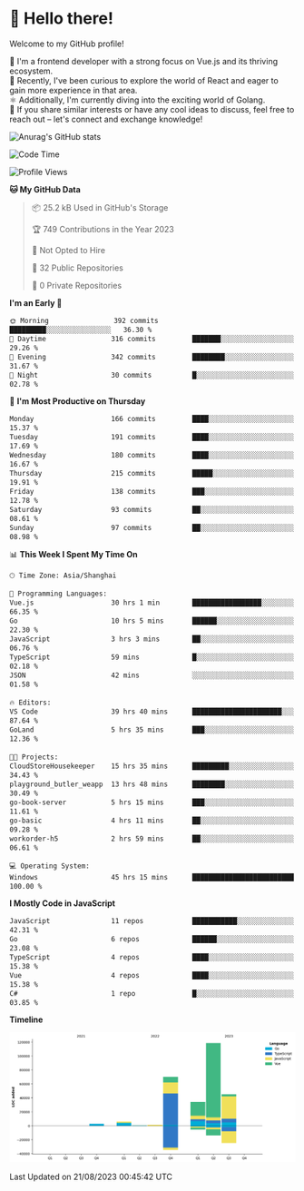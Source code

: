 # 👋 Hello there!

Welcome to my GitHub profile!

🤑 I'm a frontend developer with a strong focus on Vue.js and its thriving ecosystem.    
🌱 Recently, I've been curious to explore the world of React and eager to gain more experience in that area.   
⚛️ Additionally, I'm currently diving into the exciting world of Golang.   
🚀 If you share similar interests or have any cool ideas to discuss, feel free to reach out – let's connect and exchange knowledge!    

![Anurag's GitHub stats](https://github-readme-stats.vercel.app/api?username=huangyul&show_icons=true&&title_color=fff&icon_color=79ff97&text_color=9f9f9f&bg_color=151515&count_private=true)

<!--START_SECTION:waka-->
![Code Time](http://img.shields.io/badge/Code%20Time-371%20hrs%2010%20mins-blue)

![Profile Views](http://img.shields.io/badge/Profile%20Views-4-blue)

**🐱 My GitHub Data** 

> 📦 25.2 kB Used in GitHub's Storage 
 > 
> 🏆 749 Contributions in the Year 2023
 > 
> 🚫 Not Opted to Hire
 > 
> 📜 32 Public Repositories 
 > 
> 🔑 0 Private Repositories 
 > 
**I'm an Early 🐤** 

```text
🌞 Morning                392 commits         █████████░░░░░░░░░░░░░░░░   36.30 % 
🌆 Daytime                316 commits         ███████░░░░░░░░░░░░░░░░░░   29.26 % 
🌃 Evening                342 commits         ████████░░░░░░░░░░░░░░░░░   31.67 % 
🌙 Night                  30 commits          █░░░░░░░░░░░░░░░░░░░░░░░░   02.78 % 
```
📅 **I'm Most Productive on Thursday** 

```text
Monday                   166 commits         ████░░░░░░░░░░░░░░░░░░░░░   15.37 % 
Tuesday                  191 commits         ████░░░░░░░░░░░░░░░░░░░░░   17.69 % 
Wednesday                180 commits         ████░░░░░░░░░░░░░░░░░░░░░   16.67 % 
Thursday                 215 commits         █████░░░░░░░░░░░░░░░░░░░░   19.91 % 
Friday                   138 commits         ███░░░░░░░░░░░░░░░░░░░░░░   12.78 % 
Saturday                 93 commits          ██░░░░░░░░░░░░░░░░░░░░░░░   08.61 % 
Sunday                   97 commits          ██░░░░░░░░░░░░░░░░░░░░░░░   08.98 % 
```


📊 **This Week I Spent My Time On** 

```text
🕑︎ Time Zone: Asia/Shanghai

💬 Programming Languages: 
Vue.js                   30 hrs 1 min        █████████████████░░░░░░░░   66.35 % 
Go                       10 hrs 5 mins       ██████░░░░░░░░░░░░░░░░░░░   22.30 % 
JavaScript               3 hrs 3 mins        ██░░░░░░░░░░░░░░░░░░░░░░░   06.76 % 
TypeScript               59 mins             █░░░░░░░░░░░░░░░░░░░░░░░░   02.18 % 
JSON                     42 mins             ░░░░░░░░░░░░░░░░░░░░░░░░░   01.58 % 

🔥 Editors: 
VS Code                  39 hrs 40 mins      ██████████████████████░░░   87.64 % 
GoLand                   5 hrs 35 mins       ███░░░░░░░░░░░░░░░░░░░░░░   12.36 % 

🐱‍💻 Projects: 
CloudStoreHousekeeper    15 hrs 35 mins      █████████░░░░░░░░░░░░░░░░   34.43 % 
playground_butler_weapp  13 hrs 48 mins      ████████░░░░░░░░░░░░░░░░░   30.49 % 
go-book-server           5 hrs 15 mins       ███░░░░░░░░░░░░░░░░░░░░░░   11.61 % 
go-basic                 4 hrs 11 mins       ██░░░░░░░░░░░░░░░░░░░░░░░   09.28 % 
workorder-h5             2 hrs 59 mins       ██░░░░░░░░░░░░░░░░░░░░░░░   06.61 % 

💻 Operating System: 
Windows                  45 hrs 15 mins      █████████████████████████   100.00 % 
```

**I Mostly Code in JavaScript** 

```text
JavaScript               11 repos            ███████████░░░░░░░░░░░░░░   42.31 % 
Go                       6 repos             ██████░░░░░░░░░░░░░░░░░░░   23.08 % 
TypeScript               4 repos             ████░░░░░░░░░░░░░░░░░░░░░   15.38 % 
Vue                      4 repos             ████░░░░░░░░░░░░░░░░░░░░░   15.38 % 
C#                       1 repo              █░░░░░░░░░░░░░░░░░░░░░░░░   03.85 % 
```



**Timeline**

![Lines of Code chart](https://raw.githubusercontent.com/huangyul/huangyul/main/assets/bar_graph.png)


 Last Updated on 21/08/2023 00:45:42 UTC
<!--END_SECTION:waka-->
